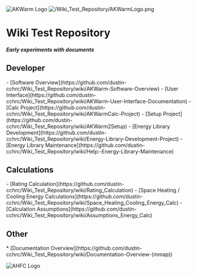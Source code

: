 ![AKWarm Logo](https://cloud.githubusercontent.com/assets/8260437/6023072/6f261ca0-ab8f-11e4-9c30-3be4657e02b0.png)
<NL>
![/Wiki\_Test\_Repository/AKWarmLogo.png](https://raw.githubusercontent.com/dustin-cchrc/Wiki_Test_Repository/master/AKWarmLogo.png)
<H1> Wiki Test Repository </H1>
<H5> Early experiments with documents </H5>

<H2> Developer</H2>
- [Software Overview](https://github.com/dustin-cchrc/Wiki_Test_Repository/wiki/AKWarm-Software-Overview)
- [User Interface](https://github.com/dustin-cchrc/Wiki_Test_Repository/wiki/AKWarm-User-Interface-Documentation)
- [Calc Project](https://github.com/dustin-cchrc/Wiki_Test_Repository/wiki/AKWarmCalc-Project)
- [Setup Project](https://github.com/dustin-cchrc/Wiki_Test_Repository/wiki/AKWarm2Setup)
- [Energy Library Development](https://github.com/dustin-cchrc/Wiki_Test_Repository/wiki/Energy-Library-Development-Project)
- [Energy Library Maintenance](https://github.com/dustin-cchrc/Wiki_Test_Repository/wiki/Help:-Energy-Library-Maintenance)

<H2> Calculations</H2>
- [Rating Calculation](https://github.com/dustin-cchrc/Wiki_Test_Repository/wiki/Rating_Calculation)
- [Space Heating / Cooling Energy Calculations](https://github.com/dustin-cchrc/Wiki_Test_Repository/wiki/Space_Heating_Cooling_Energy_Calc)
- [Calculation Assumptions](https://github.com/dustin-cchrc/Wiki_Test_Repository/wiki/Assumptions_Energy_Calc)

<H2> Other </H2>
* [Documentation Overview](https://github.com/dustin-cchrc/Wiki_Test_Repository/wiki/Documentation-Overview-(mmap))

![AHFC Logo](https://github.com/dustin-cchrc/Wiki_Test_Repository/blob/master/AHFC%20MASTER%20HEADER.png)